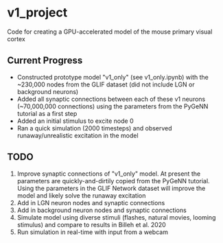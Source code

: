 # v1_project
Code for creating a GPU-accelerated model of the mouse primary visual cortex

## Current Progress
- Constructed prototype model "v1_only" (see v1_only.ipynb) with the ~230,000 nodes from the GLIF dataset (did not include LGN or background neurons)
- Added all synaptic connections between each of these v1 neurons (~70,000,000 connections) using the parameters from the PyGeNN tutorial as a first step
- Added an initial stimulus to excite node 0
- Ran a quick simulation (2000 timesteps) and observed runaway/unrealistic excitation in the model 



## TODO
1. Improve synaptic connections of "v1_only" model. At present the parameters are quickly-and-dirtily copied from the PyGeNN tutorial. Using the parameters in the GLIF Network dataset will improve the model and likely solve the runaway excitation
2. Add in LGN neuron nodes and synaptic connections
3. Add in background neuron nodes and synaptic connections 
4. Simulate model using diverse stimuli (flashes, natural movies, looming stimulus) and compare to results in Billeh et al. 2020 
5. Run simulation in real-time with input from a webcam